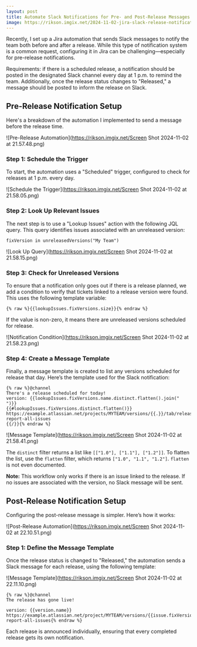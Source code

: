 ```yaml
---
layout: post
title: Automate Slack Notifications for Pre- and Post-Release Messages with Jira
image: https://rikson.imgix.net/2024-11-02-jira-slack-release-notification.jpg?w=856
---
```


Recently, I set up a Jira automation that sends Slack messages to notify the team both before and after a release. While this type of notification system is a common request, configuring it in Jira can be challenging—especially for pre-release notifications.

Requirements: if there is a scheduled release, a notification should be posted in the designated Slack channel every day at 1 p.m. to remind the team. Additionally, once the release status changes to "Released," a message should be posted to inform the release on Slack.

## Pre-Release Notification Setup

Here's a breakdown of the automation I implemented to send a message before the release time.

![Pre-Release Automation](https://rikson.imgix.net/Screen Shot 2024-11-02 at 21.57.48.png)

### Step 1: Schedule the Trigger

To start, the automation uses a "Scheduled" trigger, configured to check for releases at 1 p.m. every day.

![Schedule the Trigger](https://rikson.imgix.net/Screen Shot 2024-11-02 at 21.58.05.png)

### Step 2: Look Up Relevant Issues

The next step is to use a "Lookup Issues" action with the following JQL query. This query identifies issues associated with an unreleased version:

```
fixVersion in unreleasedVersions("My Team")
```

![Look Up Query](https://rikson.imgix.net/Screen Shot 2024-11-02 at 21.58.15.png)

### Step 3: Check for Unreleased Versions

To ensure that a notification only goes out if there is a release planned, we add a condition to verify that tickets linked to a release version were found. This uses the following template variable:

```
{% raw %}{{lookupIssues.fixVersions.size}}{% endraw %}
```

If the value is non-zero, it means there are unreleased versions scheduled for release.

![Notification Condition](https://rikson.imgix.net/Screen Shot 2024-11-02 at 21.58.23.png)

### Step 4: Create a Message Template

Finally, a message template is created to list any versions scheduled for release that day. Here’s the template used for the Slack notification:

```
{% raw %}@channel
There's a release scheduled for today!
version: {{lookupIssues.fixVersions.name.distinct.flatten().join(" ")}}
{{#lookupIssues.fixVersions.distinct.flatten()}}
https://example.atlassian.net/projects/MYTEAM/versions/{{.}}/tab/release-report-all-issues
{{/}}{% endraw %}
```

![Message Template](https://rikson.imgix.net/Screen Shot 2024-11-02 at 21.58.41.png)

The `distinct` filter returns a list like `[["1.0"], ["1.1"], ["1.2"]]`. To flatten the list, use the `flatten` filter, which returns `["1.0", "1.1", "1.2"]`.
`flatten` is not even documented.

**Note:** This workflow only works if there is an issue linked to the release. If no issues are associated with the version, no Slack message will be sent.

## Post-Release Notification Setup

Configuring the post-release message is simpler. Here’s how it works:

![Post-Release Automation](https://rikson.imgix.net/Screen Shot 2024-11-02 at 22.10.51.png)

### Step 1: Define the Message Template

Once the release status is changed to "Released," the automation sends a Slack message for each release, using the following template:

![Message Template](https://rikson.imgix.net/Screen Shot 2024-11-02 at 22.11.10.png)

```
{% raw %}@channel
The release has gone live!

version: {{version.name}}
https://example.atlassian.net/project/MYTEAM/versions/{{issue.fixVersions}}/tab/release-report-all-issues{% endraw %}
```

Each release is announced individually, ensuring that every completed release gets its own notification.
